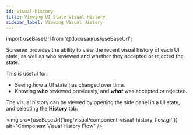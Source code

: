 ```yaml
---
id: visual-history
title: Viewing UI State Visual History
sidebar_label: Viewing Visual History
---
```


import useBaseUrl from '@docusaurus/useBaseUrl';

Screener provides the ability to view the recent visual history of each UI state, as well as who reviewed and whether they accepted or rejected the state.

This is useful for:

* Seeing how a UI state has changed over time.
* Knowing ***who*** reviewed previously, and ***what*** was accepted or rejected.

The visual history can be viewed by opening the side panel in a UI state, and selecting the **History** tab:

<img src={useBaseUrl('img/visual/component-visual-history-flow.gif')} alt="Component Visual History Flow" />
